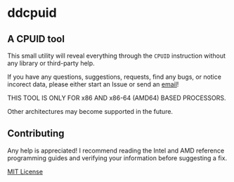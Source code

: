 # ddcpuid
## A CPUID tool

This small utility will reveal everything through the `CPUID` instruction without any library or third-party help. 

If you have any questions, suggestions, requests, find any bugs, or notice incorect data, please either start an Issue or send an [email](mailto:devddstuff@gmail.com)!

THIS TOOL IS ONLY FOR x86 AND x86-64 (AMD64) BASED PROCESSORS.

Other architectures may become supported in the future.

## Contributing
Any help is appreciated! I recommend reading the Intel and AMD reference programming guides and verifying your information before suggesting a fix.

[MIT License](LICENSE)